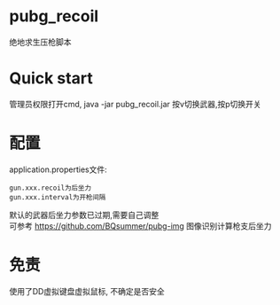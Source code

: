 # pubg_recoil
绝地求生压枪脚本

# Quick start
管理员权限打开cmd, java -jar pubg_recoil.jar
按v切换武器,按p切换开关

# 配置
application.properties文件:  

    gun.xxx.recoil为后坐力  
    gun.xxx.interval为开枪间隔  

默认的武器后坐力参数已过期,需要自己调整  
可参考 https://github.com/BQsummer/pubg-img 图像识别计算枪支后坐力

# 免责
使用了DD虚拟键盘虚拟鼠标, 不确定是否安全

